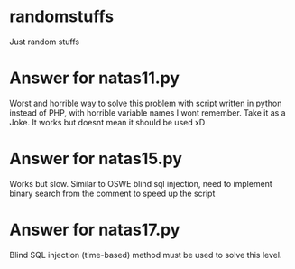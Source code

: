 # randomstuffs
Just random stuffs

# Answer for natas11.py
Worst and horrible way to solve this problem with script written in python instead of PHP, with horrible variable names I wont remember. Take it as a Joke. It works but doesnt mean it should be used xD

# Answer for natas15.py
Works but slow. Similar to OSWE blind sql injection, need to implement binary search from the comment to speed up the script

# Answer for natas17.py
Blind SQL injection (time-based) method must be used to solve this level. 
